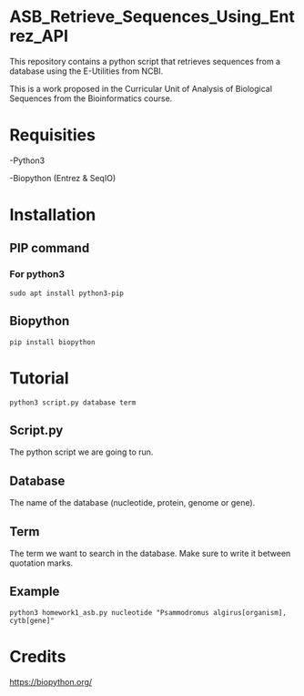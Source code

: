 # ASB_Retrieve_Sequences_Using_Entrez_API
This repository contains a python script that retrieves sequences from a database using the E-Utilities from NCBI.

This is a work proposed in the Curricular Unit of Analysis of Biological Sequences from the Bioinformatics course.
# Requisities
-Python3

-Biopython (Entrez & SeqIO)
# Installation
## PIP command
### For python3
`sudo apt install python3-pip`
## Biopython
`pip install biopython`
# Tutorial
`python3 script.py database term`
## Script.py
The python script we are going to run.
## Database
The name of the database (nucleotide, protein, genome or gene).
## Term
The term we want to search in the database. Make sure to write it between quotation marks.
## Example
`python3 homework1_asb.py nucleotide "Psammodromus algirus[organism], cytb[gene]"` 
# Credits
https://biopython.org/


